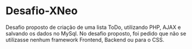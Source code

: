 # Desafio-XNeo

Desafio proposto de criação de uma lista ToDo, utilizando PHP, AJAX e salvando os dados no MySql.
No desafio proposto, foi pedido que não se utilizasse nenhum framework Frontend, Backend ou para o CSS.

